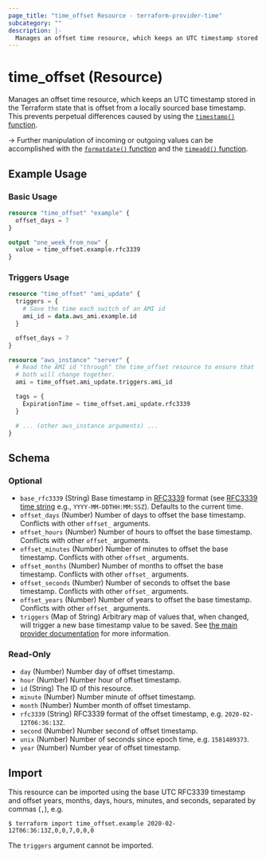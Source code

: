 ```yaml
---
page_title: "time_offset Resource - terraform-provider-time"
subcategory: ""
description: |-
  Manages an offset time resource, which keeps an UTC timestamp stored in the Terraform state that is offset from a locally sourced base timestamp. This prevents perpetual differences caused by using the timestamp() function https://www.terraform.io/docs/configuration/functions/timestamp.html.
---
```


# time_offset (Resource)

Manages an offset time resource, which keeps an UTC timestamp stored in the Terraform state that is offset from a locally sourced base timestamp. This prevents perpetual differences caused by using the [`timestamp()` function](https://www.terraform.io/docs/configuration/functions/timestamp.html).

-> Further manipulation of incoming or outgoing values can be accomplished with the [`formatdate()` function](https://www.terraform.io/docs/configuration/functions/formatdate.html) and the [`timeadd()` function](https://www.terraform.io/docs/configuration/functions/timeadd.html).

## Example Usage

### Basic Usage

```terraform
resource "time_offset" "example" {
  offset_days = 7
}

output "one_week_from_now" {
  value = time_offset.example.rfc3339
}
```

### Triggers Usage

```terraform
resource "time_offset" "ami_update" {
  triggers = {
    # Save the time each switch of an AMI id
    ami_id = data.aws_ami.example.id
  }

  offset_days = 7
}

resource "aws_instance" "server" {
  # Read the AMI id "through" the time_offset resource to ensure that
  # both will change together.
  ami = time_offset.ami_update.triggers.ami_id

  tags = {
    ExpirationTime = time_offset.ami_update.rfc3339
  }

  # ... (other aws_instance arguments) ...
}
```

<!-- schema generated by tfplugindocs -->
## Schema

### Optional

- `base_rfc3339` (String) Base timestamp in [RFC3339](https://datatracker.ietf.org/doc/html/rfc3339#section-5.8) format (see [RFC3339 time string](https://tools.ietf.org/html/rfc3339#section-5.8) e.g., `YYYY-MM-DDTHH:MM:SSZ`). Defaults to the current time.
- `offset_days` (Number) Number of days to offset the base timestamp. Conflicts with other `offset_` arguments.
- `offset_hours` (Number) Number of hours to offset the base timestamp. Conflicts with other `offset_` arguments.
- `offset_minutes` (Number) Number of minutes to offset the base timestamp. Conflicts with other `offset_` arguments.
- `offset_months` (Number) Number of months to offset the base timestamp. Conflicts with other `offset_` arguments.
- `offset_seconds` (Number) Number of seconds to offset the base timestamp. Conflicts with other `offset_` arguments.
- `offset_years` (Number) Number of years to offset the base timestamp. Conflicts with other `offset_` arguments.
- `triggers` (Map of String) Arbitrary map of values that, when changed, will trigger a new base timestamp value to be saved. See [the main provider documentation](../index.md) for more information.

### Read-Only

- `day` (Number) Number day of offset timestamp.
- `hour` (Number) Number hour of offset timestamp.
- `id` (String) The ID of this resource.
- `minute` (Number) Number minute of offset timestamp.
- `month` (Number) Number month of offset timestamp.
- `rfc3339` (String) RFC3339 format of the offset timestamp, e.g. `2020-02-12T06:36:13Z`.
- `second` (Number) Number second of offset timestamp.
- `unix` (Number) Number of seconds since epoch time, e.g. `1581489373`.
- `year` (Number) Number year of offset timestamp.

## Import

This resource can be imported using the base UTC RFC3339 timestamp and offset years, months, days, hours, minutes, and seconds, separated by commas (`,`), e.g.

```console
$ terraform import time_offset.example 2020-02-12T06:36:13Z,0,0,7,0,0,0
```

The `triggers` argument cannot be imported.
